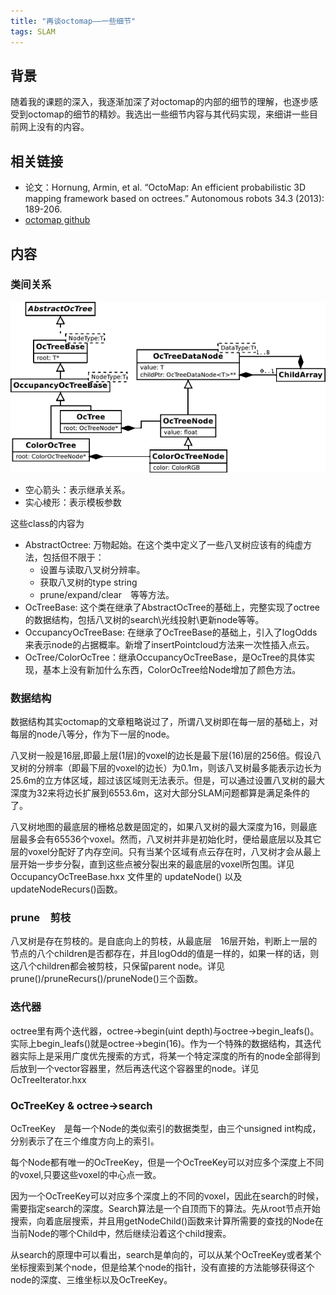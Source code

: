 ```yaml
---
title: "再谈octomap——一些细节"
tags: SLAM
---
```


## 背景

随着我的课题的深入，我逐渐加深了对octomap的内部的细节的理解，也逐步感受到octomap的细节的精妙。我选出一些细节内容与其代码实现，来细讲一些目前网上没有的内容。

<!--more-->

## 相关链接

- 论文：Hornung, Armin, et al. “OctoMap: An efficient probabilistic 3D mapping framework based on octrees.” Autonomous robots 34.3 (2013): 189-206.
- [octomap github](https://github.com/OctoMap/octomap)

## 内容

### 类间关系

![](/pics/octomap_revisit/uml_overview.png)

- 空心箭头：表示继承关系。
- 实心棱形：表示模板参数

这些class的内容为

- AbstractOctree: 万物起始。在这个类中定义了一些八叉树应该有的纯虚方法，包括但不限于：
  - 设置与读取八叉树分辨率。
  - 获取八叉树的type string
  - prune/expand/clear　等等方法。
- OcTreeBase: 这个类在继承了AbstractOcTree的基础上，完整实现了octree的数据结构，包括八叉树的search\光线投射\更新node等等。
- OccupancyOcTreeBase: 在继承了OcTreeBase的基础上，引入了logOdds来表示node的占据概率。新增了insertPointcloud方法来一次性插入点云。
- OcTree/ColorOcTree：继承OccupancyOcTreeBase，是OcTree的具体实现，基本上没有新加什么东西，ColorOcTree给Node增加了颜色方法。

### 数据结构

数据结构其实octomap的文章粗略说过了，所谓八叉树即在每一层的基础上，对每层的node八等分，作为下一层的node。

八叉树一般是16层,即最上层(1层)的voxel的边长是最下层(16)层的256倍。假设八叉树的分辨率（即最下层的voxel的边长）为0.1m，则该八叉树最多能表示边长为25.6m的立方体区域，超过该区域则无法表示。但是，可以通过设置八叉树的最大深度为32来将边长扩展到6553.6m，这对大部分SLAM问题都算是满足条件的了。

八叉树地图的最底层的栅格总数是固定的，如果八叉树的最大深度为16，则最底层最多会有65536个voxel。然而，八叉树并非是初始化时，便给最底层以及其它层的voxel分配好了内存空间。只有当某个区域有点云存在时，八叉树才会从最上层开始一步步分裂，直到这些点被分裂出来的最底层的voxel所包围。详见 OccupancyOcTreeBase.hxx 文件里的 updateNode() 以及 updateNodeRecurs()函数。

### prune　剪枝

八叉树是存在剪枝的。是自底向上的剪枝，从最底层　16层开始，判断上一层的节点的八个children是否都存在，并且logOdd的值是一样的，如果一样的话，则这八个children都会被剪枝，只保留parent node。详见prune()/pruneRecurs()/pruneNode()三个函数。

### 迭代器

octree里有两个迭代器，octree->begin(uint depth)与octree->begin_leafs()。实际上begin_leafs()就是octree->begin(16)。作为一个特殊的数据结构，其迭代器实际上是采用广度优先搜索的方式，将某一个特定深度的所有的node全部得到后放到一个vector容器里，然后再迭代这个容器里的node。详见OcTreeIterator.hxx

### OcTreeKey & octree->search

OcTreeKey　是每一个Node的类似索引的数据类型，由三个unsigned int构成，分别表示了在三个维度方向上的索引。

每个Node都有唯一的OcTreeKey，但是一个OcTreeKey可以对应多个深度上不同的voxel,只要这些voxel的中心点一致。

因为一个OcTreeKey可以对应多个深度上的不同的voxel，因此在search的时候，需要指定search的深度。Search算法是一个自顶而下的算法。先从root节点开始搜索，向着底层搜索，并且用getNodeChild()函数来计算所需要的查找的Node在当前Node的哪个Child中，然后继续沿着这个child搜索。

从search的原理中可以看出，search是单向的，可以从某个OcTreeKey或者某个坐标搜索到某个node，但是给某个node的指针，没有直接的方法能够获得这个node的深度、三维坐标以及OcTreeKey。
